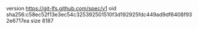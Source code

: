 version https://git-lfs.github.com/spec/v1
oid sha256:c58ec52f13e3ec54c325392501510f3d192925fdc449ad9df6408f932e6717ea
size 8187
